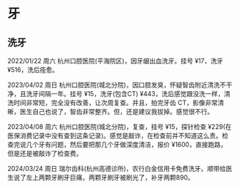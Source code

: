 # 牙

## 洗牙

2022/01/22 周六 杭州口腔医院(平海院区)，因牙龈出血洗牙。挂号 ¥17，洗牙 ¥516，洗后痊愈。

2023/04/02 周日 杭州口腔医院(城北分院)，因口腔发臭，怀疑智齿附近清洗不干净，且洗牙间隔一年。挂号 ¥15，洗牙(包含CT) ¥443，洗后感觉跟没洗一样，清洗时间非常短，完全没有改善，让次周复查。并且，拍完牙齿 CT，影像非常清晰，医生自己也说了，智齿非常整齐。但，还是建议我拔掉。感觉很不行。

2023/04/08 周六 杭州口腔医院(城北分院)，复查，挂号 ¥15，探针检查 ¥229(在医保消费记录中没有查到这条记录)。感觉是敲诈，在检查前并不知道这么贵。检查完说几个牙有问题，然后要把那几个牙做深度清洁，报价 ¥1600，直接跑路，但是还是被敲诈了检查费。

2024/03/24 周日 瑞尔齿科(杭州高德诊所)，农行白金信用卡免费洗牙。顺带给医生说了左上两颗牙刷牙巨痛，两颗牙刷牙被刷光了，补牙两颗890。
